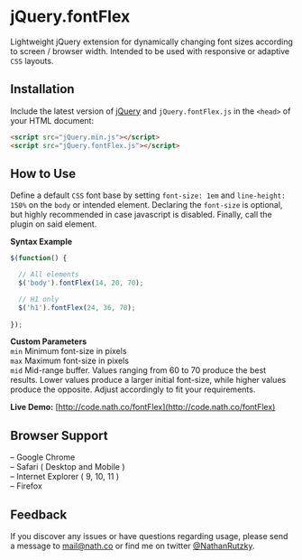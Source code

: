 # jQuery.fontFlex
Lightweight jQuery extension for dynamically changing font sizes according to screen / browser width.
Intended to be used with responsive or adaptive `CSS` layouts.

## Installation
Include the latest version of [jQuery](http://jquery.com/download) and `jQuery.fontFlex.js` in the `<head>` of your HTML document:
```html
<script src="jQuery.min.js"></script>  
<script src="jQuery.fontFlex.js"></script>
```

## How to Use
Define a default `CSS` font base by setting `font-size: 1em` and `line-height: 150%` on the `body` or intended element. Declaring the `font-size` is optional, but highly recommended in case javascript is disabled. Finally, call the plugin on said element.  

**Syntax Example**  
```javascript
$(function() {

  // All elements
  $('body').fontFlex(14, 20, 70);

  // H1 only
  $('h1').fontFlex(24, 36, 70);	
  
});
```

**Custom Parameters**   
`min` Minimum font-size in pixels  
`max` Maximum font-size in pixels  
`mid` Mid-range buffer. Values ranging from 60 to 70 produce the best results. Lower values produce a larger initial font-size, while higher values produce the opposite. Adjust accordingly to fit your requirements.

**Live Demo:** [http://code.nath.co/fontFlex](http://code.nath.co/fontFlex)

## Browser Support
– Google Chrome  
– Safari ( Desktop and Mobile )  
– Internet Explorer ( 9, 10, 11 )  
– Firefox

## Feedback
If you discover any issues or have questions regarding usage, please send a message to [mail@nath.co](mailto:mail@nath.co) or find me on twitter [@NathanRutzky](http://twitter.com/NathanRutzky).